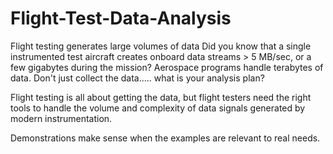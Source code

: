 # Flight-Test-Data-Analysis

Flight testing generates large volumes of data Did you know that a single instrumented test aircraft creates onboard data streams > 5 MB/sec, or a few gigabytes during the mission? Aerospace programs handle terabytes of data. Don't just collect the data..... what is your analysis plan?

Flight testing is all about getting the data, but flight testers need the right tools to handle the volume and complexity of data signals generated by modern instrumentation. 

Demonstrations make sense when the examples are relevant to real needs.
